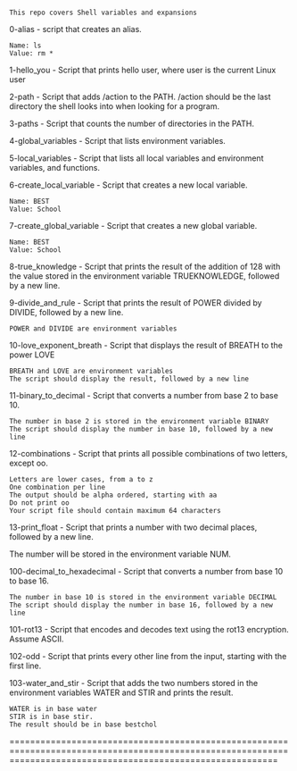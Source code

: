 ```

This repo covers Shell variables and expansions

```

0-alias - script that creates an alias.
 
    Name: ls
    Value: rm *

1-hello_you - Script that prints hello user, where user is the current Linux user

2-path - Script that adds /action to the PATH. /action should be the last directory the shell looks into when looking for a program.

3-paths - Script that counts the number of directories in the PATH.

4-global_variables - Script that lists environment variables.

5-local_variables - Script that lists all local variables and environment variables, and functions.

6-create_local_variable - Script that creates a new local variable.

    Name: BEST
    Value: School

7-create_global_variable - Script that creates a new global variable.

    Name: BEST
    Value: School

8-true_knowledge - Script that prints the result of the addition of 128 with the value stored in the environment variable TRUEKNOWLEDGE, followed by a new line.

9-divide_and_rule - Script that prints the result of POWER divided by DIVIDE, followed by a new line.

    POWER and DIVIDE are environment variables

10-love_exponent_breath - Script that displays the result of BREATH to the power LOVE

    BREATH and LOVE are environment variables
    The script should display the result, followed by a new line

11-binary_to_decimal - Script that converts a number from base 2 to base 10.

    The number in base 2 is stored in the environment variable BINARY
    The script should display the number in base 10, followed by a new line

12-combinations - Script that prints all possible combinations of two letters, except oo.

    Letters are lower cases, from a to z
    One combination per line
    The output should be alpha ordered, starting with aa
    Do not print oo
    Your script file should contain maximum 64 characters

13-print_float - Script that prints a number with two decimal places, followed by a new line.

The number will be stored in the environment variable NUM.

100-decimal_to_hexadecimal - Script that converts a number from base 10 to base 16.

    The number in base 10 is stored in the environment variable DECIMAL
    The script should display the number in base 16, followed by a new line

101-rot13 - Script that encodes and decodes text using the rot13 encryption. Assume ASCII.

102-odd - Script that prints every other line from the input, starting with the first line.

103-water_and_stir - Script that adds the two numbers stored in the environment variables WATER and STIR and prints the result.

    WATER is in base water
    STIR is in base stir.
    The result should be in base bestchol

================================================================================================================================================================


